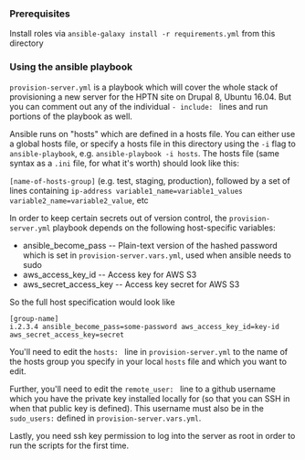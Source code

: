 ### Prerequisites

Install roles via `ansible-galaxy install -r requirements.yml` from this directory

### Using the ansible playbook

`provision-server.yml` is a playbook which will cover the whole stack of provisioning a new server for the HPTN site on Drupal 8, Ubuntu 16.04. But you can comment out any of the individual `- include: ` lines and run portions of the playbook as well.

Ansible runs on "hosts" which are defined in a hosts file. You can either use a global hosts file, or specify a hosts file in this directory using the `-i` flag to `ansible-playbook`, e.g. `ansible-playbook -i hosts`. The hosts file (same syntax as a `.ini` file, for what it's worth) should look like this:

`[name-of-hosts-group]` (e.g. test, staging, production), followed by a set of lines containing
`ip-address variable1_name=variable1_values variable2_name=variable2_value`, etc

In order to keep certain secrets out of version control, the `provision-server.yml` playbook depends on the following host-specific variables:

* ansible_become_pass -- Plain-text version of the hashed password which is set in `provision-server.vars.yml`, used when ansible needs to sudo
* aws_access_key_id -- Access key for AWS S3
* aws_secret_access_key -- Access key secret for AWS S3

So the full host specification would look like
```
[group-name]
i.2.3.4 ansible_become_pass=some-password aws_access_key_id=key-id aws_secret_access_key=secret
```

You'll need to edit the `hosts: ` line in `provision-server.yml` to the name of the hosts group you specify in your local `hosts` file and which you want to edit.

Further, you'll need to edit the `remote_user: ` line to a github username which you have the private key installed locally for (so that you can SSH in when that public key is defined). This username must also be in the `sudo_users:` defined in `provision-server.vars.yml`.

Lastly, you need ssh key permission to log into the server as root in order to run the scripts for the first time.
